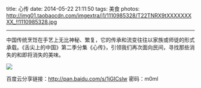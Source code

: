 title: 心传
date: 2014-05-22 21:11:50
tags: 美食
photos: http://img01.taobaocdn.com/imgextra/i1/1110985328/T22TNRX9tXXXXXXXXX_!!1110985328.jpg

---
中国传统烹饪在手艺上无比神秘、繁复，它的传承和流变往往以家族或师徒的形式承载。《舌尖上的中国》第二季分集《心传》，引领我们再次面向民间，寻找那些消失的和即将消失的美味。

<!-- more -->

![](http://img01.taobaocdn.com/imgextra/i1/1110985328/T22TNRX9tXXXXXXXXX_!!1110985328.jpg)

百度云分享链接：http://pan.baidu.com/s/1jGICslw 密码：m0ml

